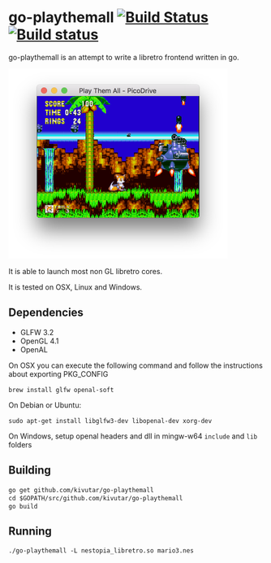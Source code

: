 # go-playthemall [![Build Status](https://travis-ci.org/kivutar/go-playthemall.svg?branch=master)](https://travis-ci.org/kivutar/go-playthemall) [![Build status](https://ci.appveyor.com/api/projects/status/kd0mhl1ly5fdnqgt?svg=true)](https://ci.appveyor.com/project/kivutar/go-playthemall)

go-playthemall is an attempt to write a libretro frontend written in go.

<img src="screenshot.png" height="373" />

It is able to launch most non GL libretro cores.

It is tested on OSX, Linux and Windows.

## Dependencies

 * GLFW 3.2
 * OpenGL 4.1
 * OpenAL

On OSX you can execute the following command and follow the instructions about exporting PKG_CONFIG

    brew install glfw openal-soft

On Debian or Ubuntu:

    sudo apt-get install libglfw3-dev libopenal-dev xorg-dev

On Windows, setup openal headers and dll in mingw-w64 `include` and `lib` folders

## Building

    go get github.com/kivutar/go-playthemall
    cd $GOPATH/src/github.com/kivutar/go-playthemall
    go build

## Running

    ./go-playthemall -L nestopia_libretro.so mario3.nes
